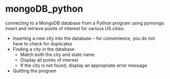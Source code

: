 # mongoDB_python
connecting to a MongoDB database from a Python program using pymongo.
insert and retrieve points of interest for various US cities. 
- Inserting a new city into the database – for convenience, you do not have to check for duplicates
- Finding a city in the database
  - Match both the city and state name
  - Display all points of interest
  - If the city is not found, display an appropriate error message
- Quitting the program
